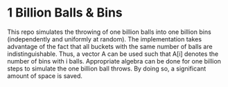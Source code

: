 # 1 Billion Balls & Bins

This repo simulates the throwing of one billion balls into one billion bins (independently and uniformly at random). The implementation takes advantage of the fact that all buckets with the same number of balls are indistinguishable. Thus, a vector A can be used such that A[i] denotes the number of bins with i balls. Appropriate algebra can be done for one billion steps to simulate the one billion ball throws. By doing so, a significant amount of space is saved.
